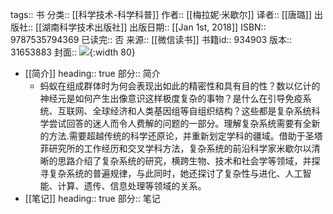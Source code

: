 tags:: 书
分类:: [[科学技术-科学科普]]
作者:: [[梅拉妮·米歇尔]]
译者:: [[唐璐]]
出版社:: [[湖南科学技术出版社]]
出版日期:: [[Jan 1st, 2018]]
ISBN:: 9787535794369
已读完:: 否
来源:: [[微信读书]]
书籍id:: 934903
版本:: 31653883
封面:: ![](https://cdn.weread.qq.com/weread/cover/70/YueWen_934903/s_YueWen_934903.jpg){:width 80}

- [[简介]]
  heading:: true
  部分:: 简介
	- 蚂蚁在组成群体时为何会表现出如此的精密性和具有目的性？数以亿计的神经元是如何产生出像意识这样极度复杂的事物？是什么在引导免疫系统、互联网、全球经济和人类基因组等自组织结构？这些都是复杂系统科学尝试回答的迷人而令人费解的问题的一部分。理解复杂系统需要有全新的方法.需要超越传统的科学还原论，并重新划定学科的疆域。借助于圣塔菲研究所的工作经历和交叉学科方法，复杂系统的前沿科学家米歇尔以清晰的思路介绍了复杂系统的研究，横跨生物、技术和社会学等领域，并探寻复杂系统的普遍规律，与此同时，她还探讨了复杂性与进化、人工智能、计算、遗传、信息处理等领域的关系。
- [[笔记]]
  heading:: true
  部分:: 笔记